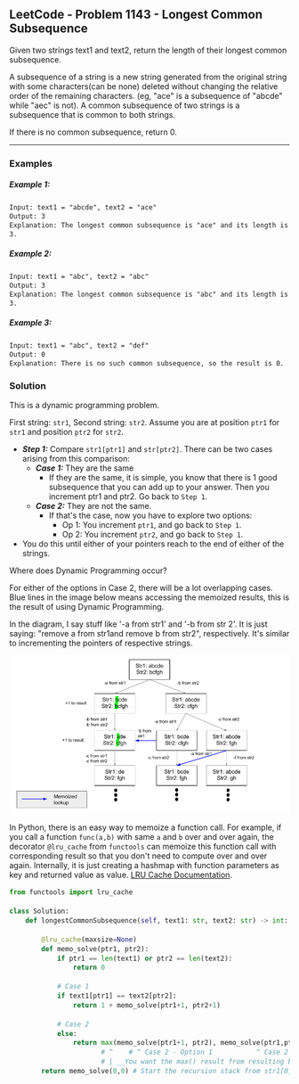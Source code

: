 ## LeetCode - Problem 1143 - Longest Common Subsequence

Given two strings text1 and text2, return the length of their longest common subsequence.

A subsequence of a string is a new string generated from the original string with some characters(can be none) deleted
without changing the relative order of the remaining characters. (eg, "ace" is a subsequence of "abcde"
while "aec" is not). A common subsequence of two strings is a subsequence that is common to both strings.

If there is no common subsequence, return 0.
___

### Examples

##### Example 1:

```
Input: text1 = "abcde", text2 = "ace" 
Output: 3  
Explanation: The longest common subsequence is "ace" and its length is 3.
```

##### Example 2:

```
Input: text1 = "abc", text2 = "abc"
Output: 3
Explanation: The longest common subsequence is "abc" and its length is 3.
```

##### Example 3:

```
Input: text1 = "abc", text2 = "def"
Output: 0
Explanation: There is no such common subsequence, so the result is 0.
```

### Solution

This is a dynamic programming problem.

First string: `str1`, Second string: `str2`.
Assume you are at position `ptr1` for `str1` and position `ptr2` for `str2`.

* ___Step 1:___ Compare `str1[ptr1]` and `str[ptr2]`. There can be two cases arising from this comparison:
    * ___Case 1:___ They are the same
        * If they are the same, it is simple, you know that there is 1 good subsequence that you can add up to your answer. Then you increment ptr1 and ptr2. Go back to `Step 1`.
    * ___Case 2:___ They are not the same.
        * If that's the case, now you have to explore two options:
            * Op 1: You increment `ptr1`, and go back to `Step 1`.
            * Op 2: You increment `ptr2`, and go back to `Step 1`.
* You do this until either of your pointers reach to the end of either of the strings.

Where does Dynamic Programming occur?

For either of the options in Case 2, there will be a lot overlapping cases. Blue lines in the image below means accessing the memoized results, this is the result of using Dynamic Programming.

In the diagram, I say stuff like '-a from str1' and '-b from str 2'. It is just saying: "remove a from str1and remove b from str2", respectively. It's similar to incrementing the pointers of respective strings.

![Image_1](Image_1.png)

In Python, there is an easy way to memoize a function call. For example, if you call a function `func(a,b)` with same `a` and `b` over and over again, the decorator `@lru_cache` from `functools` can memoize this function call with corresponding result so that you don't need to compute over and over again. Internally, it is just creating a hashmap with function parameters as key and returned value as value. [LRU Cache Documentation](https://docs.python.org/3/library/functools.html#functools.lru_cache).

```python
from functools import lru_cache

class Solution:
    def longestCommonSubsequence(self, text1: str, text2: str) -> int:
        
        @lru_cache(maxsize=None)
        def memo_solve(ptr1, ptr2):
            if ptr1 == len(text1) or ptr2 == len(text2):
                return 0
            
            # Case 1
            if text1[ptr1] == text2[ptr2]:
                return 1 + memo_solve(ptr1+1, ptr2+1)
        
            # Case 2
            else:     
                return max(memo_solve(ptr1+1, ptr2), memo_solve(ptr1,ptr2+1))
                       # ^    # ^ Case 2 - Option 1           ^ Case 2 - Option 2
					   # | __You want the max() result from resulting branches in the tree 
        return memo_solve(0,0) # Start the recursion stack from str1[0] and str2[0]
```